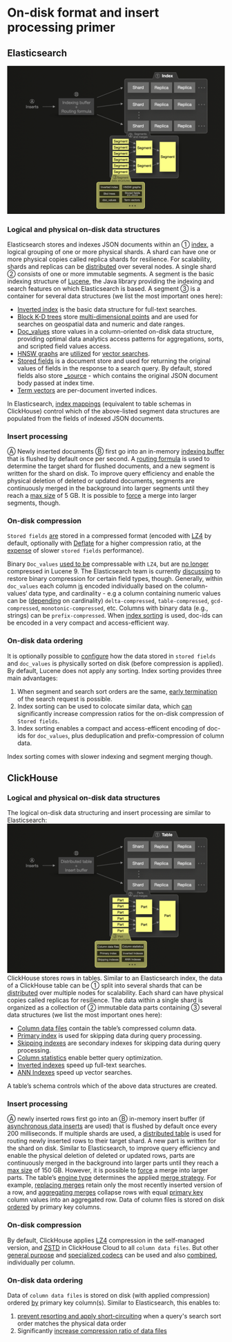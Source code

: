 # On-disk format and insert processing primer


## Elasticsearch
![](es.png)

### Logical and physical on-disk data structures

Elasticsearch stores and indexes JSON documents within an ① [index](https://www.elastic.co/blog/what-is-an-elasticsearch-index), a logical grouping of one or more physical shards. A shard can have one or more physical copies called replica shards for resilience. For scalability, shards and replicas can be [distributed](https://www.elastic.co/guide/en/elasticsearch/reference/current/scalability.html) over several nodes. A single shard ② consists of one or more immutable segments. A segment is the basic indexing structure of [Lucene](https://lucene.apache.org/), the Java library providing the indexing and search features on which Elasticsearch is based. A segment ③ is a container for several data structures (we list the most important ones here): 

* [Inverted index](https://en.wikipedia.org/wiki/Inverted_index) is the basic data structure for full-text searches.
* [Block K-D trees](https://users.cs.duke.edu/~pankaj/publications/papers/bkd-sstd.pdf) store [multi-dimensional points](https://www.elastic.co/fr/blog/lucene-points-6-0) and are used for searches on geospatial data and numeric and date ranges. 
* [Doc_values](https://www.elastic.co/guide/en/elasticsearch/reference/current/doc-values.html) store values in a column-oriented on-disk data structure, providing optimal data analytics access patterns for aggregations, sorts, and scripted field values access.
* [HNSW graphs](https://en.wikipedia.org/wiki/Hierarchical_Navigable_Small_World_graphs) are [utilized](https://www.elastic.co/search-labs/blog/vector-search-elasticsearch-rationale) for [vector searches](https://arxiv.org/pdf/1603.09320).
* [Stored fields](https://www.elastic.co/guide/en/elasticsearch/reference/current/mapping-store.html) is a document store and used for returning the original values of fields in the response to a search query. By default, stored fields also store [_source](https://www.elastic.co/guide/en/elasticsearch/reference/current/mapping-source-field.html) - which contains the original JSON document body passed at index time.
* [Term vectors](https://www.elastic.co/guide/en/elasticsearch/reference/current/term-vector.html) are per-document inverted indices.

In Elasticsearch, [index mappings](https://www.elastic.co/guide/en/elasticsearch/reference/current/mapping.html) (equivalent to table schemas in ClickHouse) control which of the above-listed segment data structures are populated from the fields of indexed JSON documents.

### Insert processing

Ⓐ Newly inserted documents Ⓑ first go into an in-memory [indexing buffer](https://www.elastic.co/guide/en/elasticsearch/reference/8.13/near-real-time.html) that is flushed by default once per second. A [routing formula](https://www.elastic.co/guide/en/elasticsearch/reference/current/mapping-routing-field.html) is used to determine the target shard for flushed documents, and a new segment is written for the shard on disk. To improve query efficiency and enable the physical deletion of deleted or updated documents, segments are continuously merged in the background into larger segments until they reach a [max size](https://lucene.apache.org/core/9_9_1/core/org/apache/lucene/index/MergePolicy.html#DEFAULT_MAX_CFS_SEGMENT_SIZE) of 5 GB. It is possible to [force](https://www.elastic.co/guide/en/elasticsearch/reference/current/indices-forcemerge.html) a merge into larger segments, though.

### On-disk compression

`Stored fields` [are](https://lucene.apache.org/core/9_9_0/core/org/apache/lucene/codecs/lucene90/Lucene90StoredFieldsFormat.html) stored in a compressed format (encoded with [LZ4](https://en.wikipedia.org/wiki/LZ4_(compression_algorithm)) by default, optionally with [Deflate](https://en.wikipedia.org/wiki/Deflate) for a higher compression ratio, at the [expense](https://www.elastic.co/guide/en/elasticsearch/reference/current/index-modules.html) of slower `stored fields` performance).

Binary `Doc_values` [used to be](https://issues.apache.org/jira/browse/LUCENE-9211) compressable with `LZ4`, but are [no longer](https://github.com/elastic/elasticsearch/issues/78266) compressed in Lucene 9. The Elasticsearch team is currently [discussing](https://github.com/elastic/elasticsearch/issues/78266#issuecomment-1898832324) to restore binary compression for certain field types, though. Generally, within `doc_values` each column [is](https://lucene.apache.org/core/9_9_0/core/org/apache/lucene/codecs/lucene90/Lucene90DocValuesFormat.html) encoded individually based on the column-values‘ data type, and cardinality - e.g a column containing numeric values can be ([depending](https://lucene.apache.org/core/9_9_0/core/org/apache/lucene/codecs/lucene90/Lucene90DocValuesFormat.html) on cardinality)  `delta-compressed`, `table-compressed`, `gcd-compressed`, `monotonic-compressed`, etc. Columns with binary data (e.g., strings) can be `prefix-compressed`. When [index sorting](./README.md#on-disk-data-ordering) is used, doc-ids can be encoded in a very compact and access-efficient way.


### On-disk data ordering

It is optionally possible to [configure](https://www.elastic.co/guide/en/elasticsearch/reference/7.17/index-modules-index-sorting.html) how the data stored in `stored fields` and `doc_values` is physically sorted on disk (before compression is applied). By default, Lucene does not apply any sorting. Index sorting provides three main advantages:
1. When segment and search sort orders are the same, [early termination](https://www.elastic.co/guide/en/elasticsearch/reference/current/index-modules-index-sorting.html#early-terminate) of the search request is possible. 
2. Index sorting can be used to colocate similar data, which [can](https://www.elastic.co/guide/en/elasticsearch/reference/current/tune-for-disk-usage.html#_use_index_sorting_to_colocate_similar_documents) significantly increase compression ratios for the on-disk compression of `Stored fields`.
3. Index sorting enables a compact and access-efficent encoding of doc-ids for `doc_values`, plus deduplication and prefix-compression of column data.

Index sorting comes with slower indexing and segment merging though.

## ClickHouse

### Logical and physical on-disk data structures

The logical on-disk data structuring and insert processing are similar to Elasticsearch:
![](ch.png)
ClickHouse stores rows in tables. Similar to an Elasticsearch index, the data of a ClickHouse table can be ① split into several shards that can be [distributed](https://www.youtube.com/watch?v=vBjCJtw_Ei0) over multiple nodes for scalability. Each shard can have physical copies called replicas for resilience. The data within a single shard is organized as a collection of ② immutable data parts containing ③ several data structures (we list the most important ones here): 




* [Column data files](https://clickhouse.com/docs/en/optimize/sparse-primary-indexes#data-is-stored-on-disk-ordered-by-primary-key-columns) contain the table’s compressed column data. 
* [Primary index](https://clickhouse.com/docs/en/optimize/sparse-primary-indexes#clickhouse-index-design) is used for skipping data during query processing.
* [Skipping indexes](https://clickhouse.com/docs/en/optimize/skipping-indexes) are secondary indexes for skipping data during query processing.
* [Column statistics](https://clickhouse.com/blog/clickhouse-release-23-11#column-statistics-for-prewhere) enable better query optimization.
* [Inverted indexes](https://en.wikipedia.org/wiki/Inverted_index) speed up full-text searches.
* [ANN Indexes](https://clickhouse.com/docs/en/engines/table-engines/mergetree-family/annindexes) speed up vector searches.    

  

A table’s schema controls which of the above data structures are created.

### Insert processing

Ⓐ newly inserted rows first go into an Ⓑ in-memory insert buffer (if [asynchronous data inserts](https://clickhouse.com/blog/asynchronous-data-inserts-in-clickhouse) are used) that is flushed by default once every 200 milliseconds. If multiple shards are used, a [distributed table](https://clickhouse.com/docs/en/engines/table-engines/special/distributed) is used for routing newly inserted rows to their target shard. A new part is written for the shard on disk. Similar to Elasticsearch, to improve query efficiency and enable the physical deletion of deleted or updated rows, parts are continuously merged in the background into larger parts until they reach a [max size](https://clickhouse.com/docs/en/operations/settings/merge-tree-settings#max-bytes-to-merge-at-max-space-in-pool) of 150 GB. However, it is possible to [force](https://clickhouse.com/docs/en/sql-reference/statements/optimize) a merge into larger parts. The table’s [engine type](https://clickhouse.com/docs/en/engines/table-engines) determines the applied [merge strategy](https://www.youtube.com/watch?v=QDAJTKZT8y4). For example, [replacing merges](https://clickhouse.com/docs/en/engines/table-engines/mergetree-family/replacingmergetree#replacingmergetree) retain only the most recently inserted version of a row, and [aggregating merges](https://clickhouse.com/docs/en/engines/table-engines/mergetree-family/aggregatingmergetree#aggregatingmergetree) collapse rows with equal [primary key](https://clickhouse.com/docs/en/optimize/sparse-primary-indexes#a-table-with-a-primary-key) column values into an aggregated row. Data of column files is stored on disk [ordered](https://clickhouse.com/docs/en/optimize/sparse-primary-indexes#data-is-stored-on-disk-ordered-by-primary-key-columns) by primary key columns. 


### On-disk compression

By default, ClickHouse applies [LZ4](https://en.wikipedia.org/wiki/LZ4_(compression_algorithm)) compression in the self-managed version, and [ZSTD](https://en.wikipedia.org/wiki/Zstd) in ClickHouse Cloud to all `column data files`. But other [general purpose](https://clickhouse.com/docs/en/sql-reference/statements/create/table#general-purpose-codecs) and [specialized codecs](https://clickhouse.com/docs/en/sql-reference/statements/create/table#specialized-codecs) can be used and also [combined](https://clickhouse.com/blog/optimize-clickhouse-codecs-compression-schema), individually per column. 


### On-disk data ordering

Data of `column data files` is stored on disk (with applied compression) ordered [by](https://clickhouse.com/docs/en/optimize/sparse-primary-indexes#data-is-stored-on-disk-ordered-by-primary-key-columns) primary key column(s). Similar to Elasticsearch, this enables to:
1. [prevent resorting and apply short-circuiting](https://clickhouse.com/blog/clickhouse-faster-queries-with-projections-and-primary-indexes#utilize-indexes-for-preventing-resorting-and-enabling-short-circuiting) when a query's search sort order matches the physical data order
2. Significantly [increase compression ratio of data files](https://clickhouse.com/docs/en/optimize/sparse-primary-indexes#optimal-compression-ratio-of-data-files)




